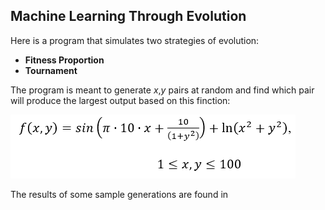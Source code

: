 ## Machine Learning Through Evolution

Here is a program that simulates two strategies of evolution:
- **Fitness Proportion**
- **Tournament**

The program is meant to generate *x*,*y* pairs at random and find which pair will produce the largest output based on this finction:

![f(x,y)=sin(pi*10*x+10/(1+(y^2)))+ln((x^2)+(y+2))](https://github.com/waynesburger/DataSciPrograms/blob/master/Project2/function.PNG)

The results of some sample generations are found in 
